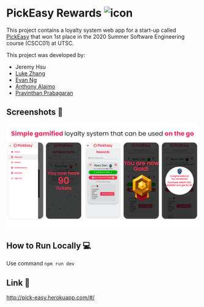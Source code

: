 # PickEasy Rewards <img src="https://github.com/Jer3myHsu/PickEasy-Rewards/blob/master/pick-easy/src/favicon.ico" height="32px" alt="icon"></img>

This project contains a loyalty system web app for a start-up called [PickEasy](https://www.pickeasy.ca/) that won 1st place in the 2020 Summer Software Engineering course (CSCC01) at UTSC.

This project was developed by:
* Jeremy Hsu
* [Luke Zhang](https://github.com/Smawllie)
* [Evan Ng](https://github.com/Evan8456)
* [Anthony Alaimo](https://github.com/AnthonyAlaimo)
* [Pravinthan Prabagaran](https://github.com/pravinthan)

## Screenshots 📸

![screenshots](/pick-easy/src/assets/demo.png)

## How to Run Locally 💻

Use command `npm run dev`

## Link 🚩

http://pick-easy.herokuapp.com/#/
